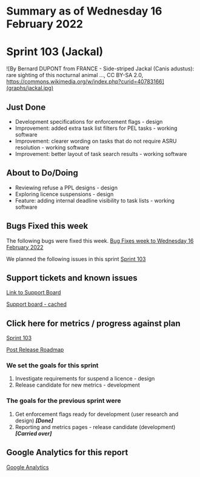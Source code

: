 # Summary as of Wednesday 16 February 2022 

# Sprint 103 (Jackal) 

![By Bernard DUPONT from FRANCE - Side-striped Jackal (Canis adustus): rare sighting of this nocturnal animal ..., CC BY-SA 2.0, https://commons.wikimedia.org/w/index.php?curid=40783166](graphs/jackal.jpg)

## Just Done
* Development specifications for enforcement flags - design
* Improvement: added extra task list filters for PEL tasks - working software
* Improvement: clearer wording on tasks that do not require ASRU resolution - working software
* Improvement: better layout of task search results - working software

## About to Do/Doing
* Reviewing refuse a PPL designs - design
* Exploring licence suspensions - design
* Feature: adding internal deadline visibility to task lists - working software


## Bugs Fixed this week
The following bugs were fixed this week.
[Bug Fixes week to Wednesday 16 February 2022](graphs/bugs16022022.png)

We planned the following issues in this sprint 
[Sprint 103](graphs/sprint16022022.png)

## Support tickets and known issues
[Link to Support Board](https://collaboration.homeoffice.gov.uk/jira/secure/RapidBoard.jspa?rapidView=1717&selectedIssue=ASSB-253)

[Support board - cached](graphs/supportBoard16022022.png)

## Click here for metrics / progress against plan
[Sprint 103](graphs/progress16022022.png)

[Post Release Roadmap](graphs/roadmap16022022.png)


### We set the goals for this sprint
1. Investigate requirements for suspend a licence - design
2. Release candidate for new metrics - development

### The goals for the previous sprint were
1. Get enforcement flags ready for development (user research and design) ***[Done]***
2. Reporting and metrics pages - release candidate (development) ***[Carried over]***


## Google Analytics for this report
[Google Analytics](graphs/GA16022022.png)

